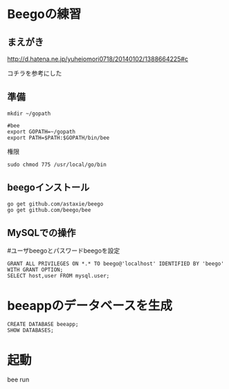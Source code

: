 # Beegoの練習

## まえがき

http://d.hatena.ne.jp/yuheiomori0718/20140102/1388664225#c

コチラを参考にした

## 準備

```
mkdir ~/gopath
```

```zsh:~/.zshrc
#bee
export GOPATH=~/gopath
export PATH=$PATH:$GOPATH/bin/bee
```

権限

```
sudo chmod 775 /usr/local/go/bin
```

## beegoインストール

```
go get github.com/astaxie/beego
go get github.com/beego/bee
```

## MySQLでの操作

 #ユーザbeegoとパスワードbeegoを設定

```
GRANT ALL PRIVILEGES ON *.* TO beego@'localhost' IDENTIFIED BY 'beego' WITH GRANT OPTION;
SELECT host,user FROM mysql.user;
```

# beeappのデータベースを生成

```
CREATE DATABASE beeapp;
SHOW DATABASES;
```
# 起動

bee run
